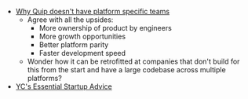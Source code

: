 - [Why Quip doesn't have platform specific teams](https://quipblog.com/why-quip-doesnt-have-platform-specific-engineering-teams-8126dca1942d)
  - Agree with all the upsides:
    - More ownership of product by engineers
    - More growth opportunities 
    - Better platform parity
    - Faster development speed
  - Wonder how it can be retrofitted at companies that don't build for this from the start and have a large codebase across multiple platforms?
- [YC's Essential Startup Advice](https://blog.ycombinator.com/ycs-essential-startup-advice/)

